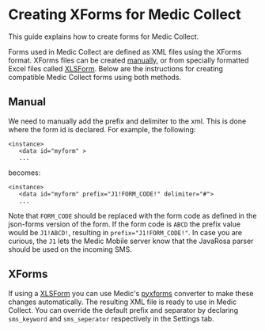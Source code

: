 Creating XForms for Medic Collect
======================================

This guide explains how to create forms for Medic Collect.

Forms used in Medic Collect are defined as XML files using the XForms format. XForms files can be created [manually](https://opendatakit.org/help/form-design/), or from specially formatted Excel files called [XLSForm](http://xlsform.org/). Below are the instructions for creating compatible Medic Collect forms using both methods.

Manual
----
We need to manually add the prefix and delimiter to the xml. This is done where the form id is declared. For example, the following:
```
<instance>
   <data id="myform" >
   ...
```

becomes:
```
<instance>
   <data id="myform" prefix="J1!FORM_CODE!" delimiter="#">
   ...
```

Note that `FORM_CODE` should be replaced with the form code as defined in the json-forms version of the form. If the form code is `ABCD` the prefix value would be `J1!ABCD!`, resulting in `prefix="J1!FORM_CODE!"`. In case you are curious, the `J1` lets the Medic Mobile server know that the JavaRosa parser should be used on the incoming SMS.

XForms
----
If using a [XLSForm](http://xlsform.org/) you can use Medic's [pyxforms](https://github.com/medic/pyxform) converter to make these changes automatically. The resulting XML file is ready to use in Medic Collect. You can override the default prefix and separator by declaring `sms_keyword` and `sms_seperator` respectively in the Settings tab.
